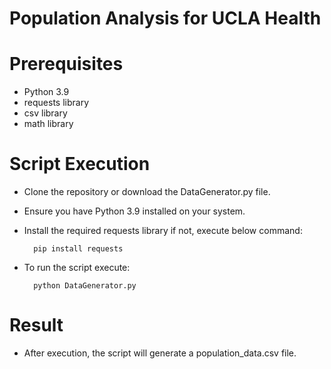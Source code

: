 # Population Analysis for UCLA Health

# Prerequisites
- Python 3.9
- requests library
- csv library
- math library

# Script Execution
- Clone the repository or download the DataGenerator.py file.
- Ensure you have Python 3.9 installed on your system.
- Install the required requests library if not, execute below command:

		pip install requests
- To run the script execute:

		python DataGenerator.py
# Result
- After execution, the script will generate a population_data.csv file.   


  









